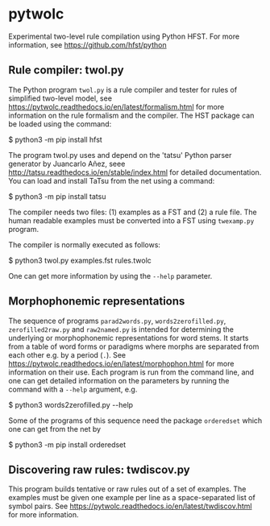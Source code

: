 # pytwolc
Experimental two-level rule compilation using Python HFST. For more information, see https://github.com/hfst/python


## Rule compiler: twol.py

The Python program `twol.py` is a rule compiler and tester for rules of simplified two-level model, see https://pytwolc.readthedocs.io/en/latest/formalism.html for more information on the rule formalism and the compiler.  The HST package can be loaded using the command:

  $ python3 -m pip install hfst

The program twol.py uses and depend on the 'tatsu' Python parser generator by Juancarlo Añez, seee http://tatsu.readthedocs.io/en/stable/index.html for detailed documentation. You can load and install TaTsu from the net using a command:

   $ python3 -m pip install tatsu

The compiler needs two files: (1) examples as a FST and (2) a rule file.  The human readable examples must be converted into a FST using `twexamp.py` program.

The compiler is normally executed as follows:

  $ python3 twol.py examples.fst rules.twolc

One can get more information by using the `--help` parameter.


## Morphophonemic representations

The sequence of programs `parad2words.py`, `words2zerofilled.py`, `zerofilled2raw.py` and `raw2named.py` is intended for determining the underlying or morphophonemic representations for word stems.  It starts from a table of word forms or paradigms where morphs are separated from each other e.g. by a period (`.`).  See https://pytwolc.readthedocs.io/en/latest/morphophon.html for more information on their use.  Each program is run from the command line, and one can get detailed information on the parameters by running the command with a `--help` argument, e.g.

  $ python3 words2zerofilled.py --help

Some of the programs of this sequence need the package `orderedset` which one can get from the net by

  $ python3 -m pip install orderedset


## Discovering raw rules: twdiscov.py

This program builds tentative or raw rules out of a set of examples.  The examples must be given one example per line as a space-separated list of symbol pairs.  See https://pytwolc.readthedocs.io/en/latest/twdiscov.html for more information.
